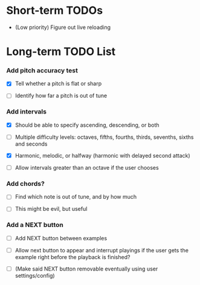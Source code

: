 # Short-term TODOs

 - (Low priority) Figure out live reloading

# Long-term TODO List

### Add pitch accuracy test

- [x] Tell whether a pitch is flat or sharp

- [ ] Identify how far a pitch is out of tune

### Add intervals

- [x] Should be able to specify ascending, descending, or both

- [ ] Multiple difficulty levels: octaves, fifths, fourths, thirds, sevenths, sixths and seconds

- [x] Harmonic, melodic, or halfway (harmonic with delayed second attack)

- [ ] Allow intervals greater than an octave if the user chooses

### Add chords?

- [ ] Find which note is out of tune, and by how much

- [ ] This might be evil, but useful

### Add a NEXT button

- [ ] Add NEXT button between examples

- [ ] Allow next button to appear and interrupt playings if the user gets the example right before the playback is finished?

- [ ] (Make said NEXT button removable eventually using user settings/config)
